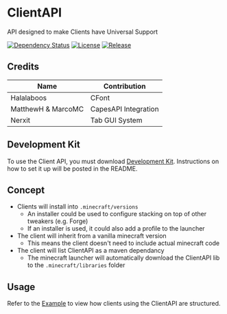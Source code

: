 # ClientAPI
API designed to make Clients have Universal Support

[![Dependency Status](https://www.versioneye.com/user/projects/588a834fbe496c0037c74b21/badge.svg?style=flat-square)](https://www.versioneye.com/user/projects/588a834fbe496c0037c74b21)
[![License](https://img.shields.io/github/license/ZeroMemes/ClientAPI.svg?style=flat-square)](https://github.com/ZeroMemes/ClientAPI/blob/master/LICENSE)
[![Release](https://img.shields.io/github/release/ZeroMemes/ClientAPI.svg?style=flat-square)](https://github.com/ZeroMemes/ClientAPI/releases)

## Credits
| Name                | Contribution         |
|---------------------|----------------------|
| Halalaboos          | CFont                |
| MatthewH & MarcoMC  | CapesAPI Integration |
| Nerxit              | Tab GUI System       |

## Development Kit
To use the Client API, you must download [Development Kit](https://github.com/ZeroMemes/ClientAPI-CDK). Instructions on how to set it up will be posted in the README.

## Concept
* Clients will install into `.minecraft/versions`
  * An installer could be used to configure stacking on top of other tweakers (e.g. Forge)
  * If an installer is used, it could also add a profile to the launcher
* The client will inherit from a vanilla minecraft version
  * This means the client doesn't need to include actual minecraft code
* The client will list ClientAPI as a maven dependancy
  * The minecraft launcher will automatically download the ClientAPI lib to the `.minecraft/libraries` folder

## Usage
Refer to the [Example](https://github.com/ZeroMemes/ClientAPI-Example) to view how clients using the ClientAPI are structured.
